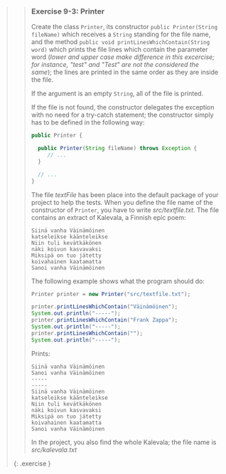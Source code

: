 >> ### Exercise 9-3: Printer
>>
>> Create the class `Printer`, its constructor `public Printer(String fileName)` which receives a `String` standing for the file name, and the method `public void printLinesWhichContain(String word)` which prints the file lines which contain the parameter word (*lower and upper case make difference in this excercise; for instance, "test" and "Test" are not the considered the same*); the lines are printed in the same order as they are inside the file.
>>
>>If the argument is an empty `String`, all of the file is printed.
>>
>>If the file is not found, the constructor delegates the exception with no need for a try-catch statement; the constructor simply has to be defined in the following way:
>>
>>```java
>>public Printer {
>>
>>   public Printer(String fileName) throws Exception {
>>      // ...
>>   }
>>
>>   // ...
>>}
>>```
>>
>>The file *textFile* has been place into the default package of your project to help the tests. When you define the file name of the constructor of `Printer`, you have to write *src/textfile.txt*. The file contains an extract of Kalevala, a Finnish epic poem:
>>
>>```output
>>Siinä vanha Väinämöinen
>>katseleikse käänteleikse
>>Niin tuli kevätkäkönen
>>näki koivun kasvavaksi
>>Miksipä on tuo jätetty
>>koivahainen kaatamatta
>>Sanoi vanha Väinämöinen
>>```
>>
>>The following example shows what the program should do:
>>
>>```java
>>Printer printer = new Printer("src/textfile.txt");
>>
>>printer.printLinesWhichContain("Väinämöinen");
>>System.out.println("-----");
>>printer.printLinesWhichContain("Frank Zappa");
>>System.out.println("-----");
>>printer.printLinesWhichContain("");
>>System.out.println("-----");
>>```
>>
>>Prints:
>>
>>```output
>>Siinä vanha Väinämöinen
>>Sanoi vanha Väinämöinen
>>-----
>>-----
>>Siinä vanha Väinämöinen
>>katseleikse käänteleikse
>>Niin tuli kevätkäkönen
>>näki koivun kasvavaksi
>>Miksipä on tuo jätetty
>>koivahainen kaatamatta
>>Sanoi vanha Väinämöinen
>>```
>>
>>In the project, you also find the whole Kalevala; the file name is *src/kalevala.txt*
>>
>{: .exercise }